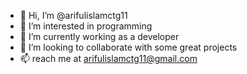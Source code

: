 - 👋 Hi, I’m @arifulislamctg11
- 👀 I’m interested in programming 
- 🌱 I’m currently working as a developer 
- 💞️ I’m looking to collaborate with some great projects 
- 📫 reach me at arifulislamctg11@gmail.com

<!---
arifulislamctg11/arifulislamctg11 is a ✨ special ✨ repository because its `README.md` (this file) appears on your GitHub profile.
You can click the Preview link to take a look at your changes.
--->
